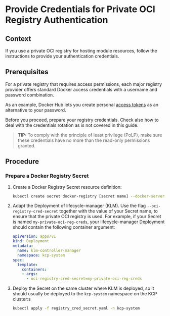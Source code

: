 # Provide Credentials for Private OCI Registry Authentication

## Context

If you use a private OCI registry for hosting module resources, follow the instructions to provide your authentication credentials.

## Prerequisites

For a private registry that requires access permissions, each major registry provider offers standard Docker access credentials with a username and password combination.

As an example, Docker Hub lets you create personal [access tokens](https://docs.docker.com/docker-hub/access-tokens/) as an alternative to your password.

Before you proceed, prepare your registry credentials. Check also how to deal with the credentials rotation as is not covered in this guide.

> **TIP:** To comply with the principle of least privilege (PoLP), make sure these credentials have no more than the read-only permissions granted.

## Procedure

### Prepare a Docker Registry Secret

1. Create a Docker Registry Secret resource definition:

   ```sh
   kubectl create secret docker-registry [secret name] --docker-server=[your oci registry host] --docker-username=[username] --docker-password=[password/token]  --dry-run=client -oyaml > registry_cred_secret.yaml
   ```

2. Adapt the Deployment of lifecycle-manager (KLM). Use the flag `--oci-registry-cred-secret` together with the value of your Secret name, to ensure that the private OCI registry is used. For example, if your Secret is named `my-private-oci-reg-creds`, your lifecycle-manager Deployment should contain the following container argument:
   ```yaml
   apiVersion: apps/v1
   kind: Deployment
   metadata:
     name: klm-controller-manager
     namespace: kcp-system
   spec:
     template:
       containers:
       - args:
         - oci-registry-cred-secret=my-private-oci-reg-creds
   ```

3. Deploy the Secret on the same cluster where KLM is deployed, so it should usually be deployed to the `kcp-system` namespace on the KCP cluster:s

   ```sh
   kubectl apply -f registry_cred_secret.yaml -n kcp-system
   ```
